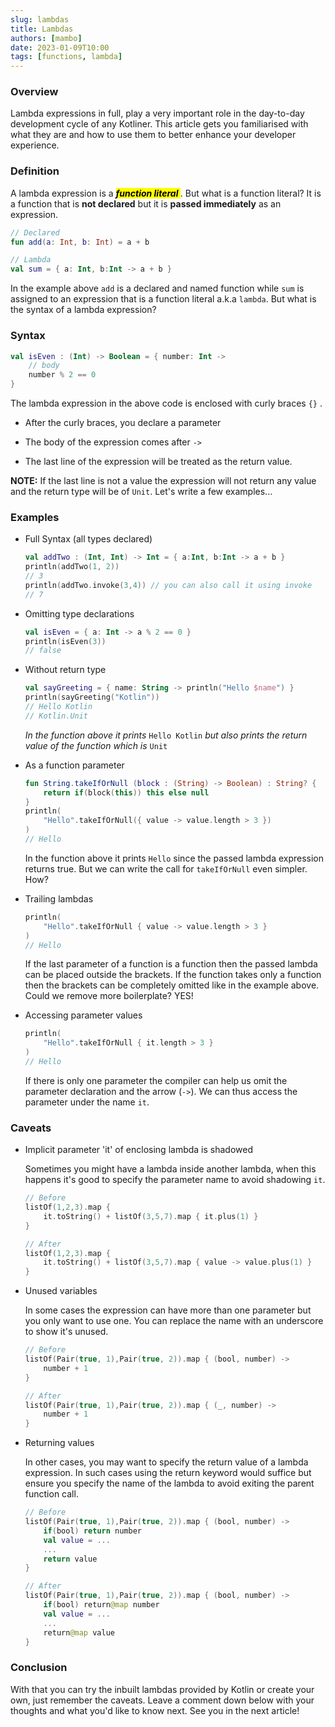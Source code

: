 ```yaml
---
slug: lambdas
title: Lambdas
authors: [mambo]
date: 2023-01-09T10:00
tags: [functions, lambda]
---
```


### Overview

Lambda expressions in full, play a very important role in the day-to-day development cycle of any Kotliner. This article gets you familiarised with what they are and how to use them to better enhance your developer experience.

### Definition

A lambda expression is a ***<mark>function literal </mark>*** . But what is a function literal? It is a function that is **not declared** but it is **passed immediately** as an expression.

```kotlin
// Declared
fun add(a: Int, b: Int) = a + b

// Lambda
val sum = { a: Int, b:Int -> a + b }
```

In the example above `add` is a declared and named function while `sum` is assigned to an expression that is a function literal a.k.a `lambda`. But what is the syntax of a lambda expression?

### Syntax

```kotlin
val isEven : (Int) -> Boolean = { number: Int -> 
    // body
    number % 2 == 0
}
```

The lambda expression in the above code is enclosed with curly braces `{}` .

* After the curly braces, you declare a parameter
    
* The body of the expression comes after `->`
    
* The last line of the expression will be treated as the return value.
    

**NOTE:** If the last line is not a value the expression will not return any value and the return type will be of `Unit`. Let's write a few examples...

### Examples

* Full Syntax (all types declared)
    
    ```kotlin
    val addTwo : (Int, Int) -> Int = { a:Int, b:Int -> a + b }
    println(addTwo(1, 2))
    // 3
    println(addTwo.invoke(3,4)) // you can also call it using invoke
    // 7
    ```
    
* Omitting type declarations
    
    ```kotlin
    val isEven = { a: Int -> a % 2 == 0 }
    println(isEven(3))
    // false
    ```
    
* Without return type
    
    ```kotlin
    val sayGreeting = { name: String -> println("Hello $name") }
    println(sayGreeting("Kotlin"))
    // Hello Kotlin
    // Kotlin.Unit
    ```
    
    *In the function above it prints* `Hello Kotlin` *but also prints the return value of the function which is* `Unit`
    
* As a function parameter
    
    ```kotlin
    fun String.takeIfOrNull (block : (String) -> Boolean) : String? {
        return if(block(this)) this else null
    }
    println(
        "Hello".takeIfOrNull({ value -> value.length > 3 })
    )
    // Hello
    ```
    
    In the function above it prints `Hello` since the passed lambda expression returns true. But we can write the call for `takeIfOrNull` even simpler. How?
    
* Trailing lambdas
    
    ```kotlin
    println(
        "Hello".takeIfOrNull { value -> value.length > 3 }
    )
    // Hello
    ```
    
    If the last parameter of a function is a function then the passed lambda can be placed outside the brackets. If the function takes only a function then the brackets can be completely omitted like in the example above. Could we remove more boilerplate? YES!
    
* Accessing parameter values
    
    ```kotlin
    println(
        "Hello".takeIfOrNull { it.length > 3 }
    )
    // Hello
    ```
    
    If there is only one parameter the compiler can help us omit the parameter declaration and the arrow (`->`). We can thus access the parameter under the name `it`.
    

### Caveats

* Implicit parameter 'it' of enclosing lambda is shadowed
    
    Sometimes you might have a lambda inside another lambda, when this happens it's good to specify the parameter name to avoid shadowing `it`.
    
    ```kotlin
    // Before
    listOf(1,2,3).map { 
        it.toString() + listOf(3,5,7).map { it.plus(1) } 
    }
    
    // After
    listOf(1,2,3).map { 
        it.toString() + listOf(3,5,7).map { value -> value.plus(1) } 
    }
    ```
    
* Unused variables
    
    In some cases the expression can have more than one parameter but you only want to use one. You can replace the name with an underscore to show it's unused.
    
    ```kotlin
    // Before
    listOf(Pair(true, 1),Pair(true, 2)).map { (bool, number) -> 
        number + 1 
    }
    
    // After
    listOf(Pair(true, 1),Pair(true, 2)).map { (_, number) -> 
        number + 1 
    }
    ```
    
* Returning values
    
    In other cases, you may want to specify the return value of a lambda expression. In such cases using the return keyword would suffice but ensure you specify the name of the lambda to avoid exiting the parent function call.
    
    ```kotlin
    // Before
    listOf(Pair(true, 1),Pair(true, 2)).map { (bool, number) -> 
        if(bool) return number
        val value = ...
        ...
        return value     
    }
    
    // After
    listOf(Pair(true, 1),Pair(true, 2)).map { (bool, number) -> 
        if(bool) return@map number
        val value = ...
        ...
        return@map value     
    }
    ```
    

### Conclusion

With that you can try the inbuilt lambdas provided by Kotlin or create your own, just remember the caveats. Leave a comment down below with your thoughts and what you'd like to know next. See you in the next article!
